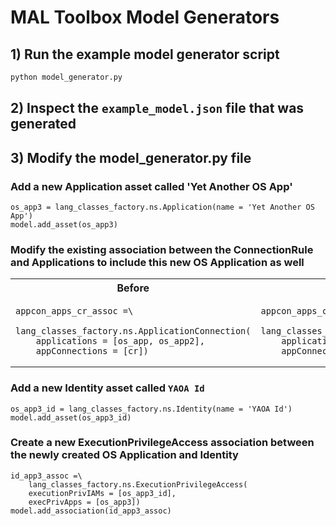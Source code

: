 # MAL Toolbox Model Generators

## 1) Run the example model generator script
```sh
python model_generator.py
```
## 2) Inspect the `example_model.json` file that was generated

## 3) Modify the model_generator.py file

### Add a new Application asset called 'Yet Another OS App'

```
os_app3 = lang_classes_factory.ns.Application(name = 'Yet Another OS App')
model.add_asset(os_app3)
```

### Modify the existing association between the ConnectionRule and Applications to include this new OS Application as well

<table>
<tr>
<th>Before</th>
<th>After</th>
</tr>
<tr>
<td>
  
```
appcon_apps_cr_assoc =\
    lang_classes_factory.ns.ApplicationConnection(
    applications = [os_app, os_app2],
    appConnections = [cr])
```

</td>
<td>

```
appcon_apps_cr_assoc =\
    lang_classes_factory.ns.ApplicationConnection(
    applications = [os_app, os_app2, os_app3],
    appConnections = [cr])
```

</td>
</tr>
</table>

### Add a new Identity asset called `YAOA Id`
```
os_app3_id = lang_classes_factory.ns.Identity(name = 'YAOA Id')
model.add_asset(os_app3_id)
```

### Create a new ExecutionPrivilegeAccess association between the newly created OS Application and Identity
```
id_app3_assoc =\
    lang_classes_factory.ns.ExecutionPrivilegeAccess(
    executionPrivIAMs = [os_app3_id],
    execPrivApps = [os_app3])
model.add_association(id_app3_assoc)
```
